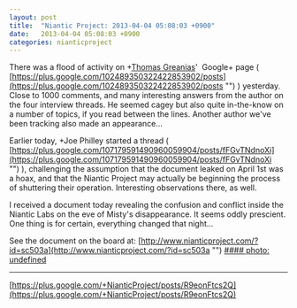 ```yaml
---
layout: post
title:  "Niantic Project: 2013-04-04 05:08:03 +0900"
date:   2013-04-04 05:08:03 +0900
categories: nianticproject
---
```

There was a flood of activity on +[Thomas Greanias](https://plus.google.com/102489350322422853902 "")'  Google+ page ( [https://plus.google.com/102489350322422853902/posts](https://plus.google.com/102489350322422853902/posts "") ) yesterday. Close to 1000 comments, and many interesting answers from the author on the four interview threads. He seemed cagey but also quite in-the-know on a number of topics, if you read between the lines. Another author we've been tracking also made an appearance...

Earlier today, +Joe Philley started a thread ( [https://plus.google.com/107179591490960059904/posts/fFGvTNdnoXi](https://plus.google.com/107179591490960059904/posts/fFGvTNdnoXi "") ), challenging the assumption that the document leaked on April 1st was a hoax, and that the Niantic Project may actually be beginning the process of shuttering their operation. Interesting observations there, as well.

I received a document today revealing the confusion and conflict inside the Niantic Labs on the eve of Misty's disappearance. It seems oddly prescient. One thing is for certain, everything changed that night... 

See the document on the board at: [http://www.nianticproject.com/?id=sc503a](http://www.nianticproject.com/?id=sc503a "")
[#### photo: undefined](https://lh6.googleusercontent.com/-MDiFoHlUNhE/UVyLfw3W8bI/AAAAAAAAEx4/7lkHmZyD1sM/w288-h288/EverythingChanged.jpg "")
- - -
[https://plus.google.com/+NianticProject/posts/R9eonFtcs2Q](https://plus.google.com/+NianticProject/posts/R9eonFtcs2Q)
